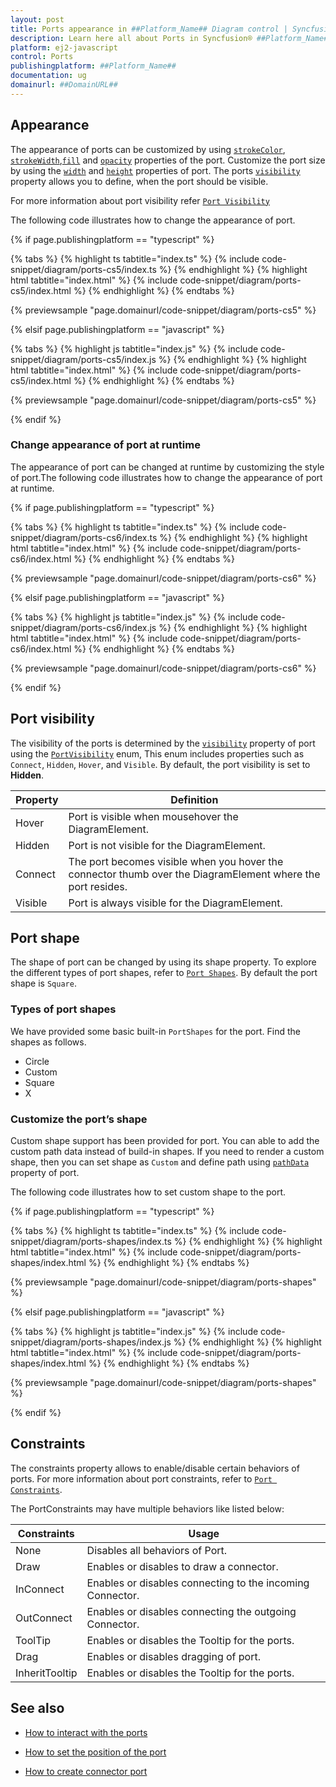```yaml
---
layout: post
title: Ports appearance in ##Platform_Name## Diagram control | Syncfusion®
description: Learn here all about Ports in Syncfusion® ##Platform_Name## Diagram control of Syncfusion Essential® JS 2 and more.
platform: ej2-javascript
control: Ports 
publishingplatform: ##Platform_Name##
documentation: ug
domainurl: ##DomainURL##
---
```



## Appearance

The appearance of ports can be customized by using [`strokeColor`](../api/diagram/shapeStyleModel/#strokecolor), [`strokeWidth`](../api/diagram/port#strokeWidth-string),[`fill`](../api/diagram/shapeStyleModel/#fill) and [`opacity`](../api/diagram/shapeStyleModel/#opacity) properties of the port. Customize the port size by using the [`width`](../api/diagram/pointPortModel/#width) and [`height`](../api/diagram/pointPortModel/#height) properties of port. The ports [`visibility`](../api/diagram/portvisibility/) property allows you to define, when the port should be visible. 

For more information about port visibility refer [`Port Visibility`](#port-visibility)

The following code illustrates how to change the appearance of port.

{% if page.publishingplatform == "typescript" %}

{% tabs %}
{% highlight ts tabtitle="index.ts" %}
{% include code-snippet/diagram/ports-cs5/index.ts %}
{% endhighlight %}
{% highlight html tabtitle="index.html" %}
{% include code-snippet/diagram/ports-cs5/index.html %}
{% endhighlight %}
{% endtabs %}
          
{% previewsample "page.domainurl/code-snippet/diagram/ports-cs5" %}

{% elsif page.publishingplatform == "javascript" %}

{% tabs %}
{% highlight js tabtitle="index.js" %}
{% include code-snippet/diagram/ports-cs5/index.js %}
{% endhighlight %}
{% highlight html tabtitle="index.html" %}
{% include code-snippet/diagram/ports-cs5/index.html %}
{% endhighlight %}
{% endtabs %}
          
{% previewsample "page.domainurl/code-snippet/diagram/ports-cs5" %}

{% endif %}

### Change appearance of port at runtime

The appearance of port can be changed at runtime by customizing the style of port.The following code illustrates how to change the appearance of port at runtime.


{% if page.publishingplatform == "typescript" %}

{% tabs %}
{% highlight ts tabtitle="index.ts" %}
{% include code-snippet/diagram/ports-cs6/index.ts %}
{% endhighlight %}
{% highlight html tabtitle="index.html" %}
{% include code-snippet/diagram/ports-cs6/index.html %}
{% endhighlight %}
{% endtabs %}
          
{% previewsample "page.domainurl/code-snippet/diagram/ports-cs6" %}

{% elsif page.publishingplatform == "javascript" %}

{% tabs %}
{% highlight js tabtitle="index.js" %}
{% include code-snippet/diagram/ports-cs6/index.js %}
{% endhighlight %}
{% highlight html tabtitle="index.html" %}
{% include code-snippet/diagram/ports-cs6/index.html %}
{% endhighlight %}
{% endtabs %}
          
{% previewsample "page.domainurl/code-snippet/diagram/ports-cs6" %}

{% endif %}


## Port visibility

The visibility of the ports is determined by the [`visibility`](../api/diagram/portvisibility/) property of port using the [`PortVisibility`](../api/diagram/portVisibility/) enum, This enum includes properties such as `Connect`, `Hidden`, `Hover`, and `Visible`. By default, the port visibility is set to **Hidden**.

| Property | Definition |
|----|----|
| Hover | Port is visible when mousehover the DiagramElement. |
| Hidden | Port is not visible for the DiagramElement. |
| Connect | The port becomes visible when you hover the connector thumb over the DiagramElement where the port resides. |
| Visible | Port is always visible for the DiagramElement. |

## Port shape 

The shape of port can be changed by using its shape property. To explore the different types of port shapes, refer to [`Port Shapes`](../api/diagram/portshapes/). By default the port shape is `Square`.

### Types of port shapes

We have provided some basic built-in `PortShapes` for the port. Find the shapes as follows.

* Circle
* Custom
* Square
* X

### Customize the port’s shape

Custom shape support has been provided for port. You can able to add the custom path data instead of build-in shapes. 
If you need to render a custom shape, then you can set shape as `Custom` and define path using [`pathData`](../api/diagram/pointPortModel/#pathdata) property of port.

 The following code illustrates how to set custom shape to the port.



{% if page.publishingplatform == "typescript" %}

{% tabs %}
{% highlight ts tabtitle="index.ts" %}
{% include code-snippet/diagram/ports-shapes/index.ts %}
{% endhighlight %}
{% highlight html tabtitle="index.html" %}
{% include code-snippet/diagram/ports-shapes/index.html %}
{% endhighlight %}
{% endtabs %}
          
{% previewsample "page.domainurl/code-snippet/diagram/ports-shapes" %}

{% elsif page.publishingplatform == "javascript" %}

{% tabs %}
{% highlight js tabtitle="index.js" %}
{% include code-snippet/diagram/ports-shapes/index.js %}
{% endhighlight %}
{% highlight html tabtitle="index.html" %}
{% include code-snippet/diagram/ports-shapes/index.html %}
{% endhighlight %}
{% endtabs %}
          
{% previewsample "page.domainurl/code-snippet/diagram/ports-shapes" %}

{% endif %}


## Constraints

The constraints property allows to enable/disable certain behaviors of ports. For more information about port constraints, refer to [`Port Constraints`](../api/diagram/portconstraints/).

The PortConstraints may have multiple behaviors like listed below:

| Constraints | Usage |
|----|----|
| None |Disables all behaviors of Port. |
| Draw |Enables or disables to draw a connector. |
| InConnect |Enables or disables connecting to the incoming Connector.  |
| OutConnect | Enables or disables connecting the outgoing Connector. |
| ToolTip |Enables or disables the Tooltip  for the ports. |
| Drag |Enables or disables dragging of port.  |
| InheritTooltip | Enables or disables the Tooltip  for the ports. |

## See also

* [How to interact with the ports](./ports-interaction)

* [How to set the position of the port](./ports-positioning)

* [How to create connector port](./ports-connector-port)